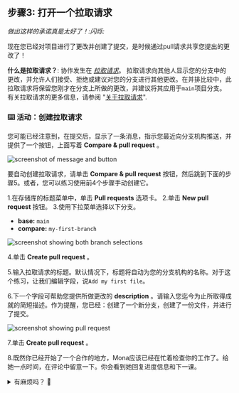 ## 步骤3:  打开一个拉取请求

_做出这样的承诺真是太好了！:闪烁:_

现在您已经对项目进行了更改并创建了提交，是时候通过pull请求共享您提出的更改了！

**什么是拉取请求？**: 协作发生在 _[拉取请求](https://docs.github.com/zh/get-started/quickstart/github-glossary#pull-request)_。 拉取请求向其他人显示您的分支中的更改，并允许人们接受、拒绝或建议对您的分支进行其他更改。在并排比较中，此拉取请求将保留您刚才在分支上所做的更改，并建议将其应用于`main`项目分支。有关拉取请求的更多信息，请参阅 "[关于拉取请求](https://docs.github.com/zh/pull-requests/collaborating-with-pull-requests/proposing-changes-to-your-work-with-pull-requests/about-pull-requests)".

### :keyboard: 活动：创建拉取请求

您可能已经注意到，在提交后，显示了一条消息，指示您最近向分支机构推送，并提供了一个按钮，上面写着 **Compare & pull request** 。

![screenshot of message and button](https://github.com/user-attachments/assets/a9f29bd2-0461-4bf9-9935-67730761bcd3)

要自动创建拉取请求，请单击 **Compare & pull request** 按钮，然后跳到下面的步骤5。或者，您可以练习使用前4个步骤手动创建它。

1.在存储库的标题菜单中，单击 **Pull requests** 选项卡。
2.单击 **New pull request** 按钮。
3.使用下拉菜单选择以下分支。
   
   - **base:** `main`
   - **compare:** `my-first-branch`

   ![screenshot showing both branch selections](https://github.com/user-attachments/assets/8f01524c-c973-4f4f-a75c-0717fe09b664)

4.单击 **Create pull request** 。

5.输入拉取请求的标题。默认情况下，标题将自动为您的分支机构的名称。对于这个练习，让我们编辑字段，说`Add my first file`。

6.下一个字段可帮助您提供所做更改的 **description** 。请输入您迄今为止所取得成就的简短描述。作为提醒，您已经：创建了一个新分支，创建了一份文件，并进行了提交。

   ![screenshot showing pull request](https://github.com/user-attachments/assets/c6e6af6b-d31e-4628-91ac-de6adb5b390c)

7.单击 **Create pull request** 。

8.既然你已经开始了一个合作的地方，Mona应该已经在忙着检查你的工作了。给她一点时间，在评论中留意一下。你会看到她回复进度信息和下一课。


<details>
<summary>有麻烦吗？ 🤷</summary><br/>

如果你没有得到反馈，这里有一些东西要检查：
- 确保您的拉取请求标题正确。
- 确保您的拉取请求有描述。

</details>
